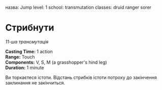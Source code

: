 назва: Jump level: 1 school: transmutation classes: druid ranger sorer

# Стрибнути
_11-ша трансмутація_

**Casting Time:** 1 action    
**Range:** Touch    
**Components:** V, S, M (a grasshopper's hind leg)    
**Duration:** 1 minute

Ви торкаєтеся істоти. Відстань стрибків істоти потроху до закінчення заклинання не закінчиться.